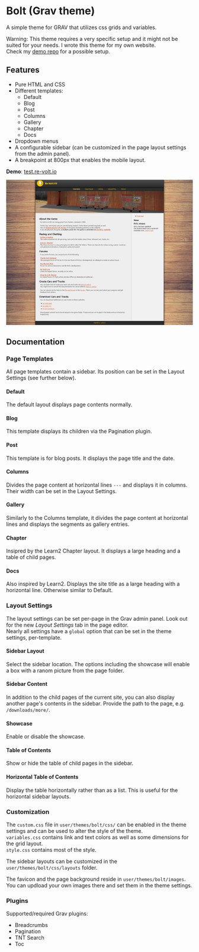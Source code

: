 # Bolt (Grav theme)
A simple theme for GRAV that utilizes css grids and variables.

Warning: This theme requires a very specific setup and it might not be suited for your needs. I wrote this theme for my own website.  
Check my [demo repo](https://github.com/Yethiel/grav-theme-bolt-demo) for a possible setup.

## Features

- Pure HTML and CSS
- Different templates:
    - Default
    - Blog
    - Post
    - Columns
    - Gallery
    - Chapter
    - Docs
- Dropdown menus
- A configurable sidebar (can be customized in the page layout settings from the admin panel).
- A breakpoint at 800px that enables the mobile layout.


**Demo**: [test.re-volt.io](https://test.re-volt.io/)

[![screenshot](bolt/thumbnail.jpg)](bolt/screenshot.jpg)


## Documentation

### Page Templates

All page templates contain a sidebar. Its position can be set in the Layout Settings (see further below).

#### Default
The default layout displays page contents normally.

#### Blog
This template displays its children via the Pagination plugin.

#### Post
This template is for blog posts. It displays the page title and the date.

#### Columns
Divides the page content at horizontal lines `---` and displays it in columns. Their width can be set in the Layout Settings.

#### Gallery
Similarly to the Columns template, it divides the page content at horizontal lines and displays the segments as gallery entries.

#### Chapter
Insipred by the Learn2 Chapter layout. It displays a large heading and a table of child pages.

#### Docs
Also inspired by Learn2. Displays the site title as a large heading with a horizontal line. Otherwise similar to Default.

### Layout Settings

The layout settings can be set per-page in the Grav admin panel. Look out for the new _Layout Settings_ tab in the page editor.  
Nearly all settings have a `global` option that can be set in the theme settings, per-template.

#### Sidebar Layout
Select the sidebar location. The options including the showcase will enable a box with a ranom picture from the page folder.

#### Sidebar Content
In addition to the child pages of the current site, you can also display another page's contents in the sidebar.
Provide the path to the page, e.g. `/downloads/more/`.

#### Showcase
Enable or disable the showcase.

#### Table of Contents
Show or hide the table of child pages in the sidebar.

#### Horizontal Table of Contents
Display the table horizontally rather than as a list. This is useful for the horizontal sidebar layouts.


### Customization

The `custom.css` file in `user/themes/bolt/css/` can be enabled in the theme settings and can be used to alter the style of the theme.  
`variables.css` contains link and text colors as well as some dimensions for the grid layout.  
`style.css` contains most of the style.

The sidebar layouts can be customized in the `user/themes/bolt/css/layouts` folder.

The favicon and the page background reside in `user/themes/bolt/images`.  
You can updload your own images there and set them in the theme settings.

### Plugins

Supported/required Grav plugins:
- Breadcrumbs
- Pagination
- TNT Search
- Toc